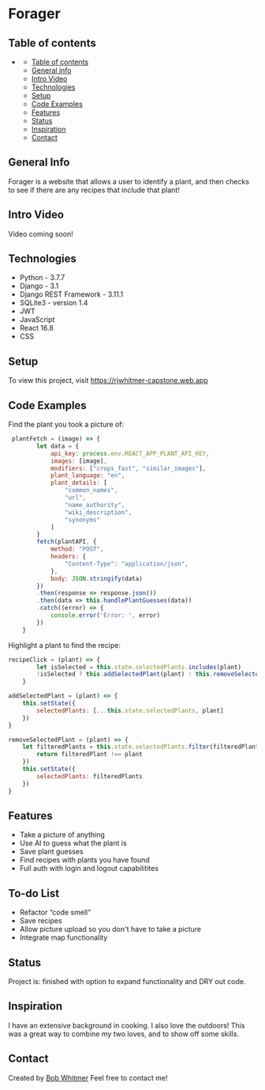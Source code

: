 # Forager

## Table of contents

- [](#)
  - [Table of contents](#table-of-contents)
  - [General info](#general-info)
  - [Intro Video](#intro-video)
  - [Technologies](#technologies)
  - [Setup](#setup)
  - [Code Examples](#code-examples)
  - [Features](#features)
  - [Status](#status)
  - [Inspiration](#inspiration)
  - [Contact](#contact)

## General Info

Forager is a website that allows a user to identify a plant, and then checks to see if there are any recipes that include that plant!

## Intro Video

<!-- [Mod 3 Flatiron Project by Bob Whitmer](https://youtu.be/PoxeLCi_3M8) -->
Video coming soon!

## Technologies

* Python - 3.7.7
* Django - 3.1
* Django REST Framework - 3.11.1
* SQLite3 - version 1.4
* JWT
* JavaScript
* React 16.8
* CSS

## Setup

To view this project, visit https://rjwhitmer-capstone.web.app

## Code Examples

Find the plant you took a picture of:
```JavaScript
 plantFetch = (image) => {
        let data = {
            api_key: process.env.REACT_APP_PLANT_API_KEY,
            images: [image],
            modifiers: ["crops_fast", "similar_images"],
            plant_language: "en",
            plant_details: [
                "common_names",
                "url",
                "name_authority",
                "wiki_description",
                "synonyms"
            ]
        }
        fetch(plantAPI, {
            method: "POST",
            headers: {
                "Content-Type": "application/json",
            },
            body: JSON.stringify(data)
        })
        .then(response => response.json())
        .then(data => this.handlePlantGuesses(data))
        .catch((error) => {
            console.error('Error: ', error)
        })
    }
```

Highlight a plant to find the recipe:
```JavaScript
recipeClick = (plant) => {
        let isSelected = this.state.selectedPlants.includes(plant)
        !isSelected ? this.addSelectedPlant(plant) : this.removeSelectedPlant(plant)
    }

addSelectedPlant = (plant) => {
    this.setState({
        selectedPlants: [...this.state.selectedPlants, plant]
    })
}

removeSelectedPlant = (plant) => {
    let filteredPlants = this.state.selectedPlants.filter(filteredPlant=> {
        return filteredPlant !== plant
    })
    this.setState({
        selectedPlants: filteredPlants
    })
}
```

## Features

* Take a picture of anything
* Use AI to guess what the plant is
* Save plant guesses
* Find recipes with plants you have found
* Full auth with login and logout capabilitites

## To-do List

* Refactor “code smell”
* Save recipes
* Allow picture upload so you don't have to take a picture
* Integrate map functionality

## Status

Project is: finished with option to expand functionality and DRY out code.

## Inspiration

I have an extensive background in cooking. I also love the outdoors! This was a great way to combine my two loves, and to show off some skills.

## Contact

Created by [Bob Whitmer](https://www.linkedin.com/in/bob-whitmer-b7269248/)
Feel free to contact me!